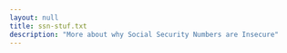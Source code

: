 ```yaml
---
layout: null
title: ssn-stuf.txt
description: "More about why Social Security Numbers are Insecure"
---
```

